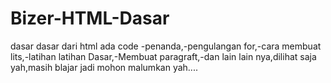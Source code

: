 # Bizer-HTML-Dasar
dasar dasar dari html ada code -penanda,-pengulangan for,-cara membuat lits,-latihan latihan Dasar,-Membuat paragraft,-dan lain lain nya,dilihat saja yah,masih blajar jadi mohon malumkan yah....
